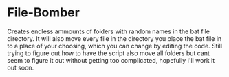 # File-Bomber
Creates endless ammounts of folders with random names in the bat file directory. It will also move every file in the directory you place the bat file in to a place of your choosing, which you can change by editing the code. Still trying to figure out how to have the script also move all folders but cant seem to figure it out without getting too complicated, hopefully I'll work it out soon.
